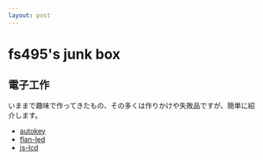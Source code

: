 ```yaml
---
layout: post
---
```

# fs495's junk box

## 電子工作

いままで趣味で作ってきたもの、その多くは作りかけや失敗品ですが、簡単に紹介します。

- [autokey](elec/autokey.html)
- [flan-led](elec/flan-led.html)
- [js-lcd](elec/js-lcd.html)
